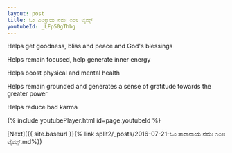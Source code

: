 ```yaml
---
layout: post
title: ಓಂ ವಿವಿಕ್ತಾಯ ನಮಃ ೧೦೮ ಟೈಮ್ಸ್
youtubeId: _LFp50gThbg
---
```

 
 
Helps get goodness, bliss and peace and God's blessings
 
Helps remain focused, help generate inner energy 
 
Helps boost physical and mental health 
 
Helps remain grounded and generates a sense of gratitude towards the greater power 
 
Helps reduce bad karma
 
 
 
 


{% include youtubePlayer.html id=page.youtubeId %}
 
[Next]({{ site.baseurl }}{% link  split2/_posts/2016-07-21-ಓಂ ತಾರಾನಾಯ ನಮಃ ೧೦೮ ಟೈಮ್ಸ್.md%})
 
